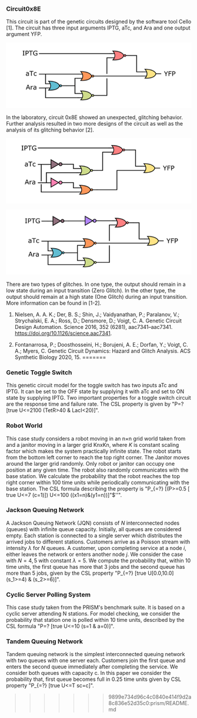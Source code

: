 ### Circuit0x8E

This circuit is part of the genetic circuits designed by the software tool Cello [1]. The circuit has three input arguments IPTG, aTc, and Ara and one output argument YFP.

![Figure1](../../Media/0x8E_Original.png)

In the laboratory, circuit 0x8E showed an unexpected, glitching behavior. Further analysis resulted in two more designs of the circuit as well as the analysis of its glitching behavior [2].

![Figure2](../../Media/0x8E_LogicHazardFree.png)

![Figure3](../../Media/0x8E_TwoInverter.png)

There are two types of glitches. In one type, the output should remain in a low state during an input transition (Zero Glitch). In the other type, the output should remain at a high state (One Glitch) during an input transition. More information can be found in [1-2].

1. Nielsen, A. A. K.; Der, B. S.; Shin, J.; Vaidyanathan, P.; Paralanov, V.; Strychalski, E. A.; Ross, D.; Densmore, D.; Voigt, C. A. Genetic Circuit Design Automation. Science 2016, 352 (6281), aac7341–aac7341. https://doi.org/10.1126/science.aac7341.

2. Fontanarrosa, P.; Doosthosseini, H.; Borujeni, A. E.; Dorfan, Y.; Voigt, C. A.; Myers, C. Genetic Circuit Dynamics: Hazard and Glitch Analysis. ACS Synthetic Biology 2020, 15.
=======
### Genetic Toggle Switch
This genetic circuit model for the toggle switch has two inputs aTc and IPTG. It can be set to the OFF state by supplying it with aTc and set to ON state by supplying IPTG. Two important properties for a toggle switch circuit are the response time and failure rate. The CSL property is given by "P=? [true U<=2100 (TetR>40 &  LacI<20)]".

### Robot World
This case study considers a robot moving in an n×n grid world taken from and a janitor moving in a larger grid KnxKn, where $K$ is constant scaling factor which makes the system practically infinite state. The robot starts from the bottom left corner to reach the top right corner. The Janitor moves around the larger grid randomly. Only robot or janitor can occupy one position at any given time. The robot also randomly communicates with the base station. We calculate the probability that the robot reaches the top right corner within $100$ time units while periodically communicating with the base station. The CSL formula describing the property is "P_{=?} [(P>=0.5 [ true U<=7 (c=1)]) U<=100 ((x1=n)&(y1=n))]"$''".

### Jackson Queuing Network
A Jackson Queuing Network (JQN) consists of $N$ interconnected nodes (queues) with infinite queue capacity. Initially, all queues are considered empty. Each station is connected to a single server which distributes the arrived jobs to different stations. Customers arrive as a Poisson stream with intensity $\lambda$ for $N$ queues. A customer, upon completing service at a node $i$, either leaves the network or enters another node $j$. We consider the case with $N=4,5$ with constant $\lambda=5$. We compute the probability that, within 10 time units, the first queue has more that $3$ jobs and the second queue has more than $5$ jobs, given by the CSL property "P_{=?} [true U[0.0,10.0]  (s\_1>=4) & (s_2>=6)]".

### Cyclic Server Polling System
This case study taken from the PRISM's benchmark suite. It is based on a cyclic server attending N stations. For model checking, we consider the probability that station one is polled within 10 time units, described by the CSL formula "P=? [true U<=10 (s=1 &  a=0)]".

### Tandem Queuing Network
Tandem queuing network is the simplest interconnected queuing network with two queues with one server each. Customers join the first queue and enters the second queue immediately after completing the service. We consider both queues with capacity c. In this paper we consider the probability that, first queue becomes full in 0.25 time units given by CSL property "P_{=?} [true U<=T sc=c]".
>>>>>>> 9899e734d96c4c0840e414f9d2a8c836e52d35c0:prism/README.md
